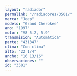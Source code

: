 ```yaml
---
layout: "radiador"
permalink: "/radiadores/3501/"
marca: "Jeep"
modelo: "Grand Cherokee"
ano: "1997"
motor: "V8 5.2, 5.9"
transmision: "Automática"
parte: "431347"
clima: "Con clima"
alto: "22 1/4"
ancho: "16 13/16"
observaciones: ""
id: "3501"
---
```


